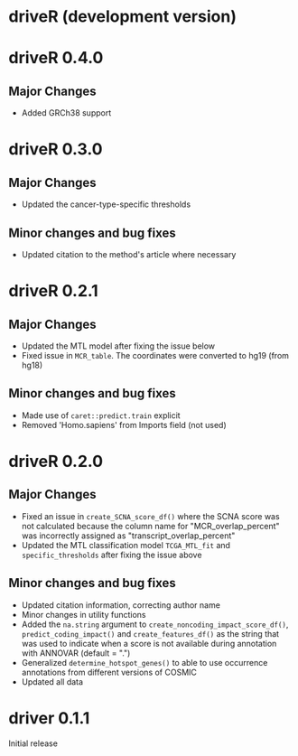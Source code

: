 # driveR (development version)

# driveR 0.4.0

## Major Changes
- Added GRCh38 support

# driveR 0.3.0

## Major Changes
- Updated the cancer-type-specific thresholds

## Minor changes and bug fixes
- Updated citation to the method's article where necessary

# driveR 0.2.1

## Major Changes

- Updated the MTL model after fixing the issue below
- Fixed issue in `MCR_table`. The coordinates were converted to hg19 (from hg18)

## Minor changes and bug fixes

- Made use of `caret::predict.train` explicit
- Removed 'Homo.sapiens' from Imports field (not used)

# driveR 0.2.0

## Major Changes

- Fixed an issue in `create_SCNA_score_df()` where the SCNA score was not calculated because the column name for "MCR_overlap_percent" was incorrectly assigned as "transcript_overlap_percent"
- Updated the MTL classification model `TCGA_MTL_fit` and `specific_thresholds` after fixing the issue above

## Minor changes and bug fixes

- Updated citation information, correcting author name
- Minor changes in utility functions
- Added the `na.string` argument to `create_noncoding_impact_score_df()`, `predict_coding_impact()` and `create_features_df()` as the string that was used to indicate when a score is not available during annotation with ANNOVAR (default = ".")
- Generalized `determine_hotspot_genes()` to able to use occurrence annotations from different versions of COSMIC 
- Updated all data

# driver 0.1.1

Initial release
